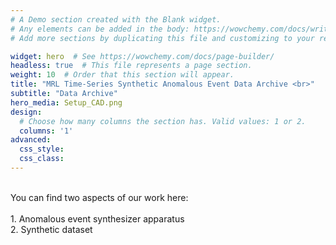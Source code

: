 ```yaml
---
# A Demo section created with the Blank widget.
# Any elements can be added in the body: https://wowchemy.com/docs/writing-markdown-latex/
# Add more sections by duplicating this file and customizing to your requirements.

widget: hero  # See https://wowchemy.com/docs/page-builder/
headless: true  # This file represents a page section.
weight: 10  # Order that this section will appear.
title: "MRL Time-Series Synthetic Anomalous Event Data Archive <br>"
subtitle: "Data Archive"
hero_media: Setup_CAD.png
design:
  # Choose how many columns the section has. Valid values: 1 or 2.
  columns: '1'
advanced:
  css_style:
  css_class:
---
```

<br>
You can find two aspects of our work here:<br>
<br>
1. Anomalous event synthesizer apparatus<br>
2. Synthetic dataset
